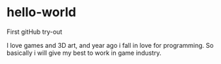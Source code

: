 # hello-world
First gitHub try-out

I love games and 3D art, and year ago i fall in love for programming. So basically i will give my best to work in game industry.
